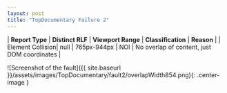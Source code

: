 ```yaml
---
layout: post
title: "TopDocumentary Failure 2"
---
```

| **Report Type** | **Distinct RLF** | **Viewport Range** | **Classification** | **Reason** |
| Element Collision| null | 765px-944px | NOI | No overlap of content, just DOM coordinates | 

![Screenshot of the fault]({{ site.baseurl }}/assets/images/TopDocumentary/fault2/overlapWidth854.png){: .center-image }